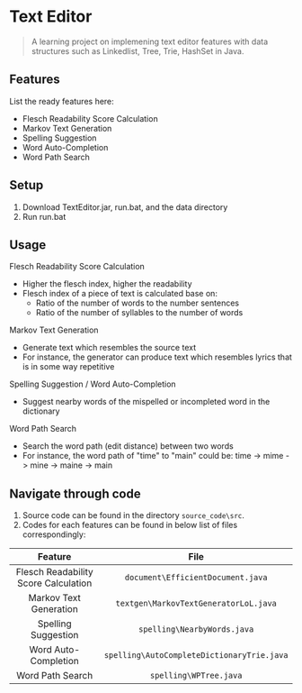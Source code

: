 # Text Editor
> A learning project on implemening text editor features with data structures such as Linkedlist, Tree, Trie, HashSet in Java.

## Features
List the ready features here:
- Flesch Readability Score Calculation
- Markov Text Generation
- Spelling Suggestion
- Word Auto-Completion
- Word Path Search


## Setup
1. Download TextEditor.jar, run.bat, and the data directory
2. Run run.bat


## Usage
Flesch Readability Score Calculation
- Higher the flesch index, higher the readability
- Flesch index of a piece of text is calculated base on:
  - Ratio of the number of words to the number sentences
  - Ratio of the number of syllables to the number of words

Markov Text Generation
- Generate text which resembles the source text
- For instance, the generator can produce text which resembles lyrics that is in some way repetitive

Spelling Suggestion / Word Auto-Completion
- Suggest nearby words of the mispelled or incompleted word in the dictionary

Word Path Search
- Search the word path (edit distance) between two words
- For instance, the word path of "time" to "main" could be: time -> mime -> mine -> maine -> main

##  Navigate through code
1. Source code can be found in the directory `source_code\src`.
2. Codes for each features can be found in below list of files correspondingly:
>
| Feature | File |
| :---: | :---: |
| Flesch Readability Score Calculation | `document\EfficientDocument.java` |
| Markov Text Generation | `textgen\MarkovTextGeneratorLoL.java` |
| Spelling Suggestion | `spelling\NearbyWords.java` |
| Word Auto-Completion | `spelling\AutoCompleteDictionaryTrie.java` |
| Word Path Search | `spelling\WPTree.java`|
